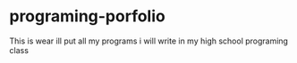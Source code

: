 # programing-porfolio
This is wear ill put all my programs i will write in my high school programing class 
